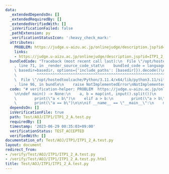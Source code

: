 ```yaml
---
data:
  _extendedDependsOn: []
  _extendedRequiredBy: []
  _extendedVerifiedWith: []
  _isVerificationFailed: false
  _pathExtension: py
  _verificationStatusIcon: ':heavy_check_mark:'
  attributes:
    PROBLEM: https://judge.u-aizu.ac.jp/onlinejudge/description.jsp?id=ITP1_2_A&lang=ja
    links:
    - https://judge.u-aizu.ac.jp/onlinejudge/description.jsp?id=ITP1_2_A&lang=ja
  bundledCode: "Traceback (most recent call last):\n  File \"/opt/hostedtoolcache/Python/3.11.4/x64/lib/python3.11/site-packages/onlinejudge_verify/documentation/build.py\"\
    , line 71, in _render_source_code_stat\n    bundled_code = language.bundle(stat.path,\
    \ basedir=basedir, options={'include_paths': [basedir]}).decode()\n          \
    \         ^^^^^^^^^^^^^^^^^^^^^^^^^^^^^^^^^^^^^^^^^^^^^^^^^^^^^^^^^^^^^^^^^^^^^^^^^^^^^^^^^\n\
    \  File \"/opt/hostedtoolcache/Python/3.11.4/x64/lib/python3.11/site-packages/onlinejudge_verify/languages/python.py\"\
    , line 96, in bundle\n    raise NotImplementedError\nNotImplementedError\n"
  code: "# verification-helper: PROBLEM  https://judge.u-aizu.ac.jp/onlinejudge/description.jsp?id=ITP1_2_A&lang=ja\n\
    \n\ndef main() -> None:\n    a, b = map(int, input().split())\n    if a < b:\n\
    \        print(\"a < b\")\n    elif a > b:\n        print(\"a > b\")\n    else:\n\
    \        print(\"a == b\")\n\n\nif __name__ == \"__main__\":\n    main()"
  dependsOn: []
  isVerificationFile: true
  path: Test/AOJ/ITP1/ITP1_2_A.test.py
  requiredBy: []
  timestamp: '2023-06-29 00:35:03+09:00'
  verificationStatus: TEST_ACCEPTED
  verifiedWith: []
documentation_of: Test/AOJ/ITP1/ITP1_2_A.test.py
layout: document
redirect_from:
- /verify/Test/AOJ/ITP1/ITP1_2_A.test.py
- /verify/Test/AOJ/ITP1/ITP1_2_A.test.py.html
title: Test/AOJ/ITP1/ITP1_2_A.test.py
---
```

